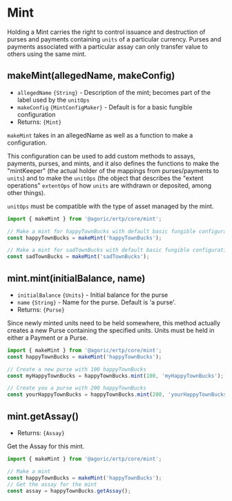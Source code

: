 # Mint

Holding a Mint carries the right to control issuance and destruction of purses and payments containing `units` of a particular currency.
Purses and payments associated with a particular assay can only transfer value to others using the same mint.

## makeMint(allegedName, makeConfig)

- `allegedName` `{String}` - Description of the mint; becomes part of
  the label used by the `unitOps`
- `makeConfig` `{MintConfigMaker}` - Default is for a basic fungible configuration
- Returns: `{Mint}`

`makeMint` takes in an allegedName as well as a function to make a configuration.

This configuration can be used to add custom methods to assays, payments, purses, and mints, and it also defines the functions to make the "mintKeeper" (the actual holder
of the mappings from purses/payments to `units`) and to make the `unitOps`
(the object that describes the "extent operations" `extentOps` of how `units` are withdrawn or deposited, among other things).

`unitOps` must be compatible with the type of asset managed by the mint.

```js
import { makeMint } from '@agoric/ertp/core/mint';

// Make a mint for happyTownBucks with default basic fungible configuration
const happyTownBucks = makeMint('happyTownBucks');

// Make a mint for sadTownBucks with default basic fungible configuration
const sadTownBucks = makeMint('sadTownBucks');
```

## mint.mint(initialBalance, name)
- `initialBalance` `{Units}` - Initial balance for the purse
- `name` `{String}` - Name for the purse. Default is 'a purse'.
- Returns: `{Purse}`

Since newly minted units need to be held somewhere, this method actually creates a new Purse containing the specified units.
Units must be held in either a Payment or a Purse.

```js
import { makeMint } from '@agoric/ertp/core/mint';
const happyTownBucks = makeMint('happyTownBucks');

// Create a new purse with 100 happyTownBucks
const myHappyTownBucks = happyTownBucks.mint(100, 'myHappyTownBucks');

// Create you a purse with 200 happyTownBucks
const yourHappyTownBucks = happyTownBucks.mint(200, 'yourHappyTownBucks');

```

## mint.getAssay()
- Returns: `{Assay}`

Get the Assay for this mint.

```js
import { makeMint } from '@agoric/ertp/core/mint';

// Make a mint
const happyTownBucks = makeMint('happyTownBucks');
// Get the assay for the mint
const assay = happyTownBucks.getAssay();
```
